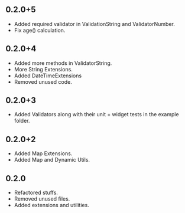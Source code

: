## 0.2.0+5

- Added required validator in ValidationString and ValidatorNumber.
- Fix age() calculation.

## 0.2.0+4

- Added more methods in ValidatorString.
- More String Extensions.
- Added DateTimeExtensions
- Removed unused code.

## 0.2.0+3

- Added Validators along with their unit + widget tests in the example folder.

## 0.2.0+2

- Added Map Extensions.
- Added Map and Dynamic Utils.

## 0.2.0

- Refactored stuffs.
- Removed unused files.
- Added extensions and utilities.

